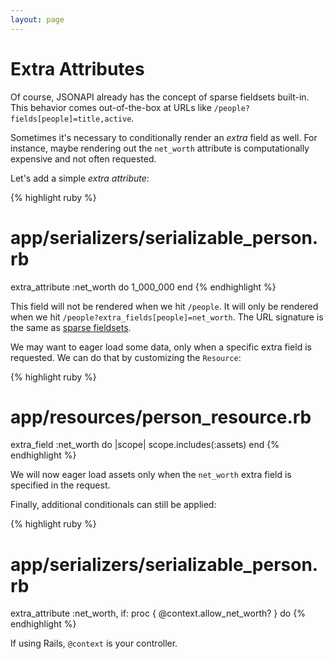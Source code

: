```yaml
---
layout: page
---
```


Extra Attributes
==========

Of course, JSONAPI already has the concept of sparse fieldsets built-in.
This behavior comes out-of-the-box at URLs like
`/people?fields[people]=title,active`.

Sometimes it's necessary to conditionally render an *extra* field as
well. For instance, maybe rendering out the `net_worth` attribute is
computationally expensive and not often requested.

Let's add a simple *extra attribute*:

{% highlight ruby %}
# app/serializers/serializable_person.rb
extra_attribute :net_worth do
  1_000_000
end
{% endhighlight %}

This field will not be rendered when we hit `/people`. It will only be
rendered when we hit `/people?extra_fields[people]=net_worth`. The URL
signature is the same as [sparse fieldsets](http://jsonapi.org/format/#fetching-sparse-fieldsets).

We may want to eager load some data, only when a specific extra field is
requested. We can do that by customizing the `Resource`:

{% highlight ruby %}
# app/resources/person_resource.rb
extra_field :net_worth do |scope|
  scope.includes(:assets)
end
{% endhighlight %}

We will now eager load assets only when the `net_worth` extra field is
specified in the request.

Finally, additional conditionals can still be applied:

{% highlight ruby %}
# app/serializers/serializable_person.rb
extra_attribute :net_worth, if: proc { @context.allow_net_worth? } do
{% endhighlight %}

If using Rails, `@context` is your controller.

<br />
<br />
